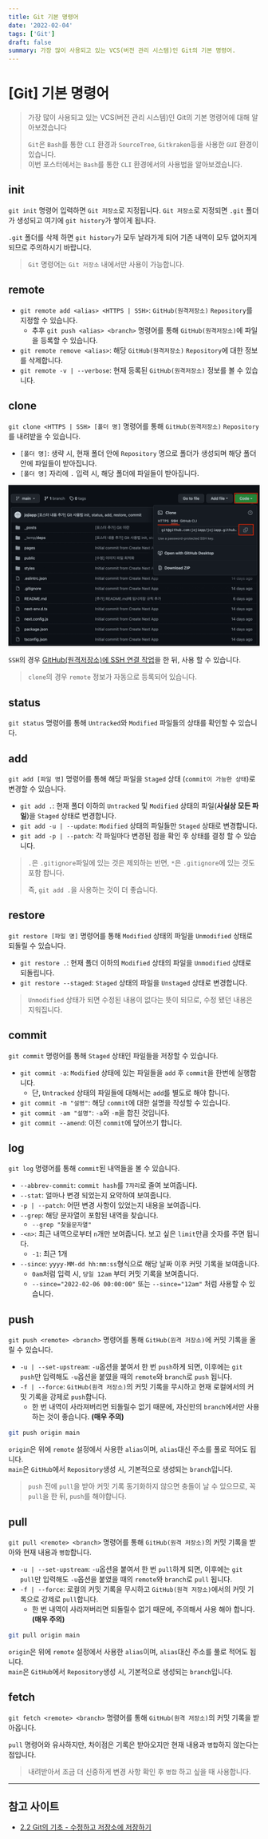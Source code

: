 ```yaml
---
title: Git 기본 명령어
date: '2022-02-04'
tags: ['Git']
draft: false
summary: 가장 많이 사용되고 있는 VCS(버전 관리 시스템)인 Git의 기본 명령어.
---
```


# [Git] 기본 명령어

> 가장 많이 사용되고 있는 VCS(버전 관리 시스템)인 Git의 기본 명령어에 대해 알아보겠습니다
>
> `Git`은 `Bash`를 통한 `CLI` 환경과 `SourceTree`, `Gitkraken`등을 사용한 `GUI` 환경이 있습니다.  
> 이번 포스터에서는 `Bash`를 통한 `CLI` 환경에서의 사용법을 알아보겠습니다.

## init

`git init` 명령어 입력하면 `Git 저장소`로 지정됩니다. `Git 저장소`로 지정되면 `.git` 폴더가 생성되고 여기에 `git history`가 쌓이게 됩니다.

`.git` 폴더를 삭제 하면 `git history`가 모두 날라가게 되어 기존 내역이 모두 없어지게 되므로 주의하시기 바랍니다.

> `Git` 명령어는 `Git 저장소` 내에서만 사용이 가능합니다.

## remote

- `git remote add <alias> <HTTPS | SSH>`: `GitHub(원격저장소)` `Repository`를 지정할 수 있습니다.
  - 추후 `git push <alias> <branch>` 명령어를 통해 `GitHub(원격저장소)`에 파일을 등록할 수 있습니다.
- `git remote remove <alias>`: 해당 `GitHub(원격저장소)` `Repository`에 대한 정보를 삭제합니다.
- `git remote -v | --verbose`: 현재 등록된 `GitHub(원격저장소)` 정보를 볼 수 있습니다.

## clone

`git clone <HTTPS | SSH> [폴더 명]` 명령어를 통해 `GitHub(원격저장소)` `Repository`를 내려받을 수 있습니다.

- `[폴더 명]`: 생략 시, 현재 폴더 안에 `Repository` 명으로 폴더가 생성되며 해당 폴더 안에 파일들이 받아집니다.
- `[폴더 명]` 자리에 `.` 입력 시, 해당 폴더에 파일들이 받아집니다.

![GitHub Clone](/data/blog/Git/Git_기본_명령어/screenshot1.png)

`SSH`의 경우 [GitHub(원격저장소)에 SSH 연결 작업](/_posts/Git/GitHub_SSH_연결)을 한 뒤, 사용 할 수 있습니다.

> `clone`의 경우 `remote` 정보가 자동으로 등록되어 있습니다.

## status

`git status` 명령어를 통해 `Untracked`와 `Modified` 파일들의 상태를 확인할 수 있습니다.

## add

`git add [파일 명]` 명령어를 통해 해당 파일을 `Staged` 상태 (`commit이 가능한 상태`)로 변경할 수 있습니다.

- `git add .`: 현재 폴더 이하의 `Untracked` 및 `Modified` 상태의 파일(**사실상 모든 파일**)을 `Staged` 상태로 변경합니다.
- `git add -u | --update`: `Modified` 상태의 파일들만 `Staged` 상태로 변경합니다.
- `git add -p | --patch`: 각 파일마다 변경된 점을 확인 후 상태를 결정 할 수 있습니다.

> `.`은 `.gitignore`파일에 있는 것은 제외하는 반면, `*`은 `.gitignore`에 있는 것도 포함 합니다.
>
> 즉, `git add .`을 사용하는 것이 더 좋습니다.

## restore

`git restore [파일 명]` 명령어를 통해 `Modified` 상태의 파일을 `Unmodified` 상태로 되돌릴 수 있습니다.

- `git restore .`: 현재 폴더 이하의 `Modified` 상태의 파일을 `Unmodified` 상태로 되돌립니다.
- `git restore --staged`: `Staged` 상태의 파일을 `Unstaged` 상태로 변경합니다.

> `Unmodified` 상태가 되면 수정된 내용이 없다는 뜻이 되므로, 수정 됐던 내용은 지워집니다.

## commit

`git commit` 명령어를 통해 `Staged` 상태인 파일들을 저장할 수 있습니다.

- `git commit -a`: `Modified` 상태에 있는 파일들을 `add` 후 `commit`을 한번에 실행합니다.
  - 단, `Untracked` 상태의 파일들에 대해서는 `add`를 별도로 해야 합니다.
- `git commit -m "설명"`: 해당 `commit`에 대한 설명을 작성할 수 있습니다.
- `git commit -am "설명"`: `-a`와 `-m`을 합친 것입니다.
- `git commit --amend`: 이전 `commit`에 덮어쓰기 합니다.

## log

`git log` 명령어를 통해 `commit`된 내역들을 볼 수 있습니다.

- `--abbrev-commit`: `commit hash`를 `7자리`로 줄여 보여줍니다.
- `--stat`: 얼마나 변경 되었는지 요약하여 보여줍니다.
- `-p | --patch`: 어떤 변경 사항이 있었는지 내용을 보여줍니다.
- `--grep`: 해당 문자열이 포함된 내역을 찾습니다.
  - `--grep "찾을문자열"`
- `-<n>`: 최근 내역으로부터 `n`개만 보여줍니다. 보고 싶은 `limit`만큼 숫자를 주면 됩니다.
  - `-1`: 최근 1개
- `--since`: `yyyy-MM-dd hh:mm:ss`형식으로 해당 날짜 이후 커밋 기록을 보여줍니다.
  - `0am`처럼 입력 시, `당일 12am` 부터 커밋 기록을 보여줍니다.
  - `--since="2022-02-06 00:00:00"` 또는 `--since="12am"` 처럼 사용할 수 있습니다.

## push

`git push <remote> <branch>` 명령어를 통해 `GitHub(원격 저장소)`에 커밋 기록을 올릴 수 있습니다.

- `-u | --set-upstream`: `-u`옵션을 붙여서 한 번 `push`하게 되면, 이후에는 `git push`만 입력해도 `-u`옵션을 붙였을 때의 `remote`와 `branch`로 `push`
  됩니다.
- `-f | --force`: `GitHub(원격 저장소)`의 커밋 기록을 무시하고 현재 로컬에서의 커밋 기록을 강제로 `push`합니다.
  - 한 번 내역이 사라져버리면 되돌릴수 없기 때문에, 자신만의 `branch`에서만 사용하는 것이 좋습니다. **(매우 주의)**

```zsh
git push origin main
```

`origin`은 위에 `remote` 설정에서 사용한 `alias`이며, `alias`대신 주소를 풀로 적어도 됩니다.  
`main`은 `GitHub`에서 `Repository`생성 시, 기본적으로 생성되는 `branch`입니다.

> `push` 전에 `pull`을 받아 커밋 기록 동기화하지 않으면 충돌이 날 수 있으므로, 꼭 `pull`을 한 뒤, `push`를 해야합니다.

## pull

`git pull <remote> <branch>` 명령어를 통해 `GitHub(원격 저장소)`의 커밋 기록을 받아와 현재 내용과 `병합`합니다.

- `-u | --set-upstream`: `-u`옵션을 붙여서 한 번 `pull`하게 되면, 이후에는 `git pull`만 입력해도 `-u`옵션을 붙였을 때의 `remote`와 `branch`로 `pull`
  됩니다.
- `-f | --force`: 로컬의 커밋 기록을 무시하고 `GitHub(원격 저장소)`에서의 커밋 기록으로 강제로 `pull`합니다.
  - 한 번 내역이 사라져버리면 되돌릴수 없기 때문에, 주의해서 사용 해야 합니다. **(매우 주의)**

```zsh
git pull origin main
```

`origin`은 위에 `remote` 설정에서 사용한 `alias`이며, `alias`대신 주소를 풀로 적어도 됩니다.  
`main`은 `GitHub`에서 `Repository`생성 시, 기본적으로 생성되는 `branch`입니다.

## fetch

`git fetch <remote> <branch>` 명령어를 통해 `GitHub(원격 저장소)`의 커밋 기록을 받아옵니다.

`pull` 명령어와 유사하지만, 차이점은 기록은 받아오지만 현재 내용과 `병합`하지 않는다는 점입니다.

> 내려받아서 조금 더 신중하게 변경 사항 확인 후 `병합` 하고 싶을 때 사용합니다.

---

## 참고 사이트

- [2.2 Git의 기초 - 수정하고 저장소에 저장하기](https://git-scm.com/book/ko/v2/Git%EC%9D%98-%EA%B8%B0%EC%B4%88-%EC%88%98%EC%A0%95%ED%95%98%EA%B3%A0-%EC%A0%80%EC%9E%A5%EC%86%8C%EC%97%90-%EC%A0%80%EC%9E%A5%ED%95%98%EA%B8%B0)
